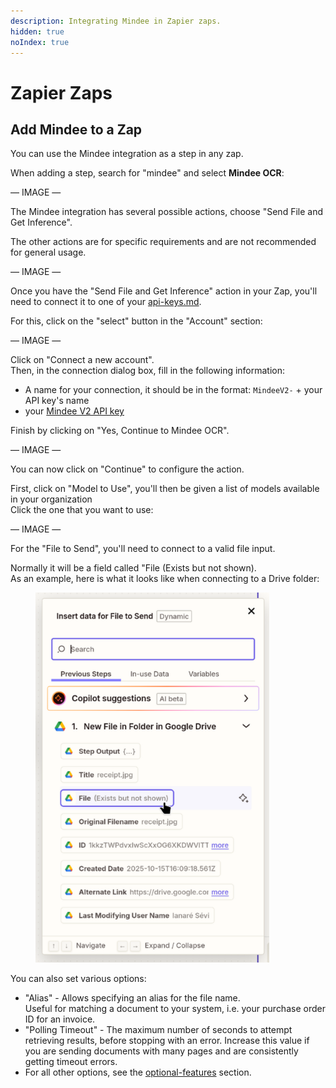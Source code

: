 ```yaml
---
description: Integrating Mindee in Zapier zaps.
hidden: true
noIndex: true
---
```


# Zapier Zaps

## Add Mindee to a Zap <a href="#add-mindee-to-a-make.com-scenario" id="add-mindee-to-a-make.com-scenario"></a>

You can use the Mindee integration as a step in any zap.

When adding a step, search for "mindee" and select **Mindee OCR**:

— IMAGE —&#x20;

The Mindee integration has several possible actions, choose "Send File and Get Inference".

The other actions are for specific requirements and are not recommended for general usage.

— IMAGE —

Once you have the "Send File and Get Inference" action in your Zap, you'll need to connect it to one of your [api-keys.md](../api-keys.md "mention").

For this, click on the "select" button in the "Account" section:

— IMAGE —

Click on "Connect a new account".\
Then, in the connection dialog box, fill in the following information:

* A name for your connection, it should be in the format: `MindeeV2-` + your API key's name
* your [Mindee V2 API key](../api-keys.md#key-creation)

Finish by clicking on "Yes, Continue to Mindee OCR".

— IMAGE —

You can now click on "Continue" to configure the action.

First, click on "Model to Use", you'll then be given a list of models available in your organization\
Click the one that you want to use:

— IMAGE —

For the "File to Send", you'll need to connect to a valid file input.

Normally it will be a field called "File (Exists but not shown).\
As an example, here is what it looks like when connecting to a Drive folder:

<figure><img src="../../.gitbook/assets/zapier_select-file-to-use.png" alt="" width="374"><figcaption></figcaption></figure>

You can also set various options:

* "Alias" - Allows specifying an alias for the file name.\
  Useful for matching a document to your system, i.e. your purchase order ID for an invoice.
* "Polling Timeout" - The maximum number of seconds to attempt retrieving results, before stopping with an error. Increase this value if you are sending documents with many pages and are consistently getting timeout errors.
* For all other options, see the [optional-features](../../models/optional-features/ "mention") section.

